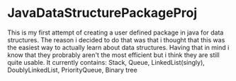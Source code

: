 # JavaDataStructurePackageProj

This is my first attempt of creating a user defined package in java for data structures. The reason i decided to do that was that i thought that this was the easiest way to actually learn about data structures. Having that in mind i know that they probrably aren't the most efficient but i think they are still quite usable.
It currently contains:
Stack,
Queue,
LinkedList(singly),
DoublyLinkedList,
PriorityQueue,
Binary tree
